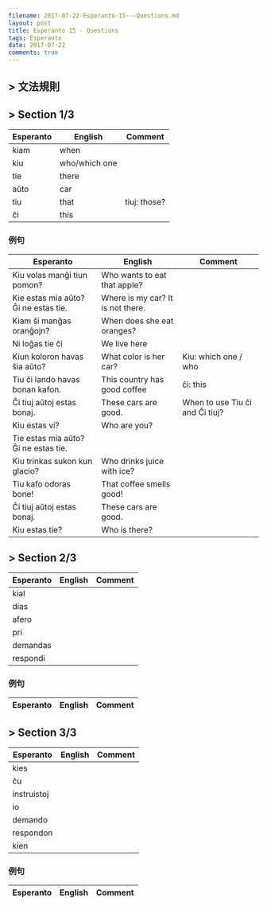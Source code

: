 ```yaml
---
filename: 2017-07-22-Esperanto-15---Questions.md
layout: post
title: Esperanto 15 - Questions
tags: Esperanto
date: 2017-07-22
comments: true
---
```


## > 文法規則

## > Section 1/3

|Esperanto|English|Comment|
|---|---|---|
|kiam|when||
|kiu|who/which one||
|tie|there||
|aŭto|car||
|tiu|that|tiuj: those?|
|ĉi|this||

### 例句

|Esperanto|English|Comment|
|---|---|---|
|Kiu volas manĝi tiun pomon?|Who wants to eat that apple?||
|Kie estas mia aŭto? Ĝi ne estas tie.|Where is my car? It is not there.||
|Kiam ŝi manĝas oranĝojn?|When does she eat oranges?||
|Ni loĝas tie ĉi|We live here||
|Kiun koloron havas ŝia aŭto?|What color is her car?|Kiu: which one / who|
|Tiu ĉi lando havas bonan kafon.|This country has good coffee|ĉi: this|
|Ĉi tiuj aŭtoj estas bonaj.|These cars are good.|When to use Tiu ĉi and Ĉi tiuj?|
|Kiu estas vi?|Who are you?||
|Tie estas mia aŭto? Ĝi ne estas tie.||
|Kiu trinkas sukon kun glacio?|Who drinks juice with ice?||
|Tiu kafo odoras bone!|That coffee smells good!||
|Ĉi tiuj aŭtoj estas bonaj.|These cars are good.||
|Kiu estas tie?|Who is there?||

## > Section 2/3

|Esperanto|English|Comment|
|---|---|---|
|kial|||
|dias|||
|afero|||
|pri|||
|demandas|||
|respondi|||


### 例句

|Esperanto|English|Comment|
|---|---|---|

## > Section 3/3

|Esperanto|English|Comment|
|---|---|---|
|kies|||
|ĉu|||
|instruistoj|||
|io|||
|demando|||
|respondon|||
|kien|||

### 例句

|Esperanto|English|Comment|
|---|---|---|

